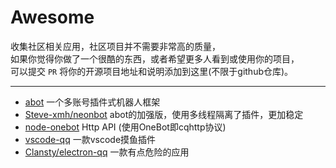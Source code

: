 # Awesome

收集社区相关应用，社区项目并不需要非常高的质量，  
如果你觉得你做了一个很酷的东西，或者希望更多人看到或使用你的项目，  
可以提交 `PR` 将你的开源项目地址和说明添加到这里(不限于github仓库)。  

----

* [abot](https://github.com/takayama-lily/abot) 一个多账号插件式机器人框架
* [Steve-xmh/neonbot](https://github.com/Steve-xmh/neonbot) abot的加强版，使用多线程隔离了插件，更加稳定
* [node-onebot](https://github.com/takayama-lily/node-onebot) Http API (使用OneBot即cqhttp协议)
* [vscode-qq](https://github.com/takayama-lily/vscode-qq) 一款vscode摸鱼插件
* [Clansty/electron-qq](https://github.com/Clansty/electron-qq) 一款有点危险的应用
